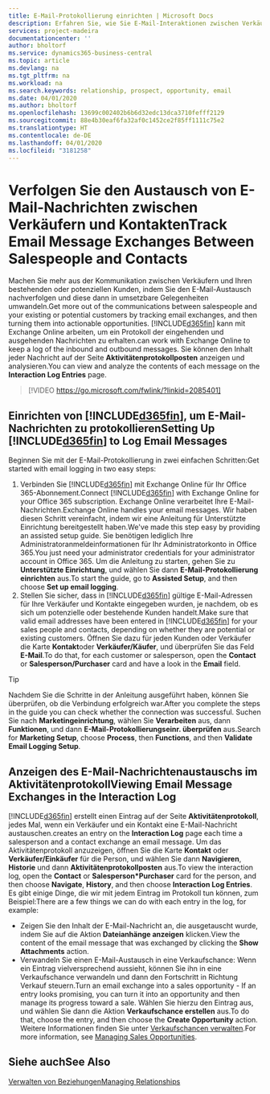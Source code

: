 ```yaml
---
title: E-Mail-Protokollierung einrichten | Microsoft Docs
description: Erfahren Sie, wie Sie E-Mail-Interaktionen zwischen Verkäufern und Kunden in echte Verkaufschancen verwandeln können.
services: project-madeira
documentationcenter: ''
author: bholtorf
ms.service: dynamics365-business-central
ms.topic: article
ms.devlang: na
ms.tgt_pltfrm: na
ms.workload: na
ms.search.keywords: relationship, prospect, opportunity, email
ms.date: 04/01/2020
ms.author: bholtorf
ms.openlocfilehash: 13699c002402b6b6d32edc13dca3710fefff2129
ms.sourcegitcommit: 88e4b30eaf6fa32af0c1452ce2f85ff1111c75e2
ms.translationtype: HT
ms.contentlocale: de-DE
ms.lasthandoff: 04/01/2020
ms.locfileid: "3181258"
---
```

# <a name="track-email-message-exchanges-between-salespeople-and-contacts"></a><span data-ttu-id="db9a6-103">Verfolgen Sie den Austausch von E-Mail-Nachrichten zwischen Verkäufern und Kontakten</span><span class="sxs-lookup"><span data-stu-id="db9a6-103">Track Email Message Exchanges Between Salespeople and Contacts</span></span>
<span data-ttu-id="db9a6-104">Machen Sie mehr aus der Kommunikation zwischen Verkäufern und Ihren bestehenden oder potenziellen Kunden, indem Sie den E-Mail-Austausch nachverfolgen und diese dann in umsetzbare Gelegenheiten umwandeln.</span><span class="sxs-lookup"><span data-stu-id="db9a6-104">Get more out of the communications between salespeople and your existing or potential customers by tracking email exchanges, and then turning them into actionable opportunities.</span></span> [!INCLUDE[d365fin](includes/d365fin_md.md)] <span data-ttu-id="db9a6-105">kann mit Exchange Online arbeiten, um ein Protokoll der eingehenden und ausgehenden Nachrichten zu erhalten.</span><span class="sxs-lookup"><span data-stu-id="db9a6-105">can work with Exchange Online to keep a log of the inbound and outbound messages.</span></span> <span data-ttu-id="db9a6-106">Sie können den Inhalt jeder Nachricht auf der Seite **Aktivitätenprotokollposten** anzeigen und analysieren.</span><span class="sxs-lookup"><span data-stu-id="db9a6-106">You can view and analyze the contents of each message on the **Interaction Log Entries** page.</span></span>

> [!VIDEO https://go.microsoft.com/fwlink/?linkid=2085401]

## <a name="setting-up-d365fin-to-log-email-messages"></a><span data-ttu-id="db9a6-107">Einrichten von [!INCLUDE[d365fin](includes/d365fin_md.md)], um E-Mail-Nachrichten zu protokollieren</span><span class="sxs-lookup"><span data-stu-id="db9a6-107">Setting Up [!INCLUDE[d365fin](includes/d365fin_md.md)] to Log Email Messages</span></span>
<span data-ttu-id="db9a6-108">Beginnen Sie mit der E-Mail-Protokollierung in zwei einfachen Schritten:</span><span class="sxs-lookup"><span data-stu-id="db9a6-108">Get started with email logging in two easy steps:</span></span>

1. <span data-ttu-id="db9a6-109">Verbinden Sie [!INCLUDE[d365fin](includes/d365fin_md.md)] mit Exchange Online für Ihr Office 365-Abonnement.</span><span class="sxs-lookup"><span data-stu-id="db9a6-109">Connect [!INCLUDE[d365fin](includes/d365fin_md.md)] with Exchange Online for your Office 365 subscription.</span></span> <span data-ttu-id="db9a6-110">Exchange Online verarbeitet Ihre E-Mail-Nachrichten.</span><span class="sxs-lookup"><span data-stu-id="db9a6-110">Exchange Online handles your email messages.</span></span> <span data-ttu-id="db9a6-111">Wir haben diesen Schritt vereinfacht, indem wir eine Anleitung für Unterstützte Einrichtung bereitgestellt haben.</span><span class="sxs-lookup"><span data-stu-id="db9a6-111">We've made this step easy by providing an assisted setup guide.</span></span> <span data-ttu-id="db9a6-112">Sie benötigen lediglich Ihre Administratoranmeldeinformationen für Ihr Administratorkonto in Office 365.</span><span class="sxs-lookup"><span data-stu-id="db9a6-112">You just need your administrator credentials for your administrator account in Office 365.</span></span> <span data-ttu-id="db9a6-113">Um die Anleitung zu starten, gehen Sie zu **Unterstützte Einrichtung**, und wählen Sie dann **E-Mail-Protokollierung einrichten** aus.</span><span class="sxs-lookup"><span data-stu-id="db9a6-113">To start the guide, go to **Assisted Setup**, and then choose **Set up email logging**.</span></span> 
2. <span data-ttu-id="db9a6-114">Stellen Sie sicher, dass in [!INCLUDE[d365fin](includes/d365fin_md.md)] gültige E-Mail-Adressen für Ihre Verkäufer und Kontakte eingegeben wurden, je nachdem, ob es sich um potenzielle oder bestehende Kunden handelt.</span><span class="sxs-lookup"><span data-stu-id="db9a6-114">Make sure that valid email addresses have been entered in [!INCLUDE[d365fin](includes/d365fin_md.md)] for your sales people and contacts, depending on whether they are potential or existing customers.</span></span> <span data-ttu-id="db9a6-115">Öffnen Sie dazu für jeden Kunden oder Verkäufer die Karte **Kontakt**oder **Verkäufer/Käufer**, und überprüfen Sie das Feld **E-Mail**.</span><span class="sxs-lookup"><span data-stu-id="db9a6-115">To do that, for each customer or salesperson, open the **Contact** or **Salesperson/Purchaser** card and have a look in the **Email** field.</span></span>

> [!Tip]
> <span data-ttu-id="db9a6-116">Nachdem Sie die Schritte in der Anleitung ausgeführt haben, können Sie überprüfen, ob die Verbindung erfolgreich war.</span><span class="sxs-lookup"><span data-stu-id="db9a6-116">After you complete the steps in the guide you can check whether the connection was successful.</span></span> <span data-ttu-id="db9a6-117">Suchen Sie nach **Marketingeinrichtung**, wählen Sie **Verarbeiten** aus, dann **Funktionen**, und dann **E-Mail-Protokollierungseinr. überprüfen** aus.</span><span class="sxs-lookup"><span data-stu-id="db9a6-117">Search for **Marketing Setup**, choose **Process**, then **Functions**, and then **Validate Email Logging Setup**.</span></span>

## <a name="viewing-email-message-exchanges-in-the-interaction-log"></a><span data-ttu-id="db9a6-118">Anzeigen des E-Mail-Nachrichtenaustauschs im Aktivitätenprotokoll</span><span class="sxs-lookup"><span data-stu-id="db9a6-118">Viewing Email Message Exchanges in the Interaction Log</span></span>
[!INCLUDE[d365fin](includes/d365fin_md.md)] <span data-ttu-id="db9a6-119">erstellt einen Eintrag auf der Seite **Aktivitätenprotokoll**, jedes Mal, wenn ein Verkäufer und ein Kontakt eine E-Mail-Nachricht austauschen.</span><span class="sxs-lookup"><span data-stu-id="db9a6-119">creates an entry on the **Interaction Log** page each time a salesperson and a contact exchange an email message.</span></span> <span data-ttu-id="db9a6-120">Um das Aktivitätenprotokoll anzuzeigen, öffnen Sie die Karte **Kontakt** oder **Verkäufer/Einkäufer** für die Person, und wählen Sie dann **Navigieren**, **Historie** und dann **Aktivitätenprotokollposten** aus.</span><span class="sxs-lookup"><span data-stu-id="db9a6-120">To view the interaction log, open the **Contact** or **Salesperson\*Purchaser** card for the person, and then choose **Navigate**, **History**, and then choose **Interaction Log Entries**.</span></span> <span data-ttu-id="db9a6-121">Es gibt einige Dinge, die wir mit jedem Eintrag im Protokoll tun können, zum Beispiel:</span><span class="sxs-lookup"><span data-stu-id="db9a6-121">There are a few things we can do with each entry in the log, for example:</span></span>

* <span data-ttu-id="db9a6-122">Zeigen Sie den Inhalt der E-Mail-Nachricht an, die ausgetauscht wurde, indem Sie auf die Aktion **Dateianhänge anzeigen** klicken.</span><span class="sxs-lookup"><span data-stu-id="db9a6-122">View the content of the email message that was exchanged by clicking the **Show Attachments** action.</span></span>
* <span data-ttu-id="db9a6-123">Verwandeln Sie einen E-Mail-Austausch in eine Verkaufschance: Wenn ein Eintrag vielversprechend aussieht, können Sie ihn in eine Verkaufschance verwandeln und dann den Fortschritt in Richtung Verkauf steuern.</span><span class="sxs-lookup"><span data-stu-id="db9a6-123">Turn an email exchange into a sales opportunity - If an entry looks promising, you can turn it into an opportunity and then manage its progress toward a sale.</span></span> <span data-ttu-id="db9a6-124">Wählen Sie hierzu den Eintrag aus, und wählen Sie dann die Aktion **Verkaufschance erstellen** aus.</span><span class="sxs-lookup"><span data-stu-id="db9a6-124">To do that, choose the entry, and then choose the **Create Opportunity** action.</span></span> <span data-ttu-id="db9a6-125">Weitere Informationen finden Sie unter [Verkaufschancen verwalten](marketing-manage-sales-opportunities.md).</span><span class="sxs-lookup"><span data-stu-id="db9a6-125">For more information, see [Managing Sales Opportunities](marketing-manage-sales-opportunities.md).</span></span>

## <a name="see-also"></a><span data-ttu-id="db9a6-126">Siehe auch</span><span class="sxs-lookup"><span data-stu-id="db9a6-126">See Also</span></span>
[<span data-ttu-id="db9a6-127">Verwalten von Beziehungen</span><span class="sxs-lookup"><span data-stu-id="db9a6-127">Managing Relationships</span></span>](marketing-relationship-management.md)

